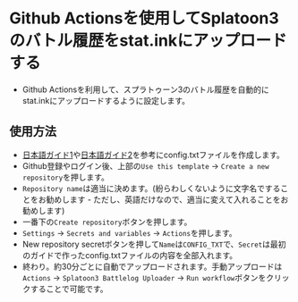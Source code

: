 # Github Actionsを使用してSplatoon3のバトル履歴をstat.inkにアップロードする
- Github Actionsを利用して、スプラトゥーン3のバトル履歴を自動的にstat.inkにアップロードするように設定します。

## 使用方法
- [日本語ガイド1](https://nerune-jp.com/splatoon3-statink/)や[日本語ガイド2](https://vanillasalt.net/2022/10/10/how-to-use-s3s/)を参考にconfig.txtファイルを作成します。
- Github登録やログイン後、上部の`Use this template` -> `Create a new repository`を押します。
- `Repository name`は適当に決めます。(紛らわしくないように文字名ですることをお勧めします - ただし、英語だけなので、適当に変えて入れることをお勧めします)
- 一番下の`Create repository`ボタンを押します。
- `Settings` -> `Secrets and variables` -> `Actions`を押します。
- New repository secretボタンを押して`Name`は`CONFIG_TXT`で、`Secret`は最初のガイドで作ったconfig.txtファイルの内容を全部入れます。
- 終わり。約30分ごとに自動でアップロードされます。手動アップロードは`Actions` -> `Splatoon3 Battlelog Uploader` -> `Run workflow`ボタンをクリックすることで可能です。
